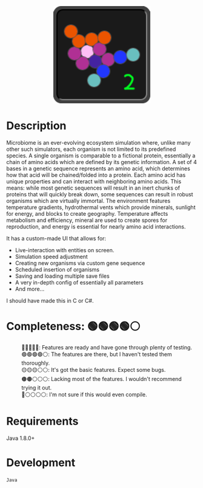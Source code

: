 <p align="center">
  <img src="https://github.com/Pyxidata/microbiome-2/blob/main/icon-1.png" alt="Icon" title="icon">
</p>

<h1>
  Description
</h1>

<p>
  Microbiome is an ever-evolving ecosystem simulation where, unlike many other such simulators, each organism is not limited to its predefined species.
  A single organism is comparable to a fictional protein, essentially a chain of amino acids which are defined by its genetic information. 
  A set of 4 bases in a genetic sequence represents an amino acid, which determines how that acid will be chained/folded into a protein. 
  Each amino acid has unique properties and can interact with neighboring amino acids.
  This means: while most genetic sequences will result in an inert chunks of proteins that will quickly break down, some sequences can result in robust organisms which are virtually immortal.
  The environment features temperature gradients, hydrothermal vents which provide minerals, sunlight for energy, and blocks to create geography.
  Temperature affects metabolism and efficiency, mineral are used to create spores for reproduction, and energy is essential for nearly amino acid interactions.
</p>

<p>
  It has a custom-made UI that allows for:
</p>
<ul>
  <li>Live-interaction with entities on screen.</li>
  <li>Simulation speed adjustment</li>
  <li>Creating new organisms via custom gene sequence</li>
  <li>Scheduled insertion of organisms</li>
  <li>Saving and loading multiple save files</li>
  <li>A very in-depth config of essentially all parameters</li>
  <li>And more...</li>
</ul>

<p>
  I should have made this in C or C#.
</p>

<h1>
  Completeness: 🟢🟢🟢🟢⚪
</h1>

<dl>
  <dd>🔵🔵🔵🔵🔵: Features are ready and have gone through plenty of testing.</dd>
  <dd>🟢🟢🟢🟢⚪: The features are there, but I haven't tested them thoroughly.</dd>
  <dd>🟡🟡🟡⚪⚪: It's got the basic features. Expect some bugs.</dd>
  <dd>🟠🟠⚪⚪⚪: Lacking most of the features. I wouldn't recommend trying it out.</dd>
  <dd>🔴⚪⚪⚪⚪: I'm not sure if this would even compile.</dd>
</dl>

<h1>
  Requirements
</h1>

Java 1.8.0+

<h1>
  Development
</h1>

<p>
  <code>Java</code>
</p>
